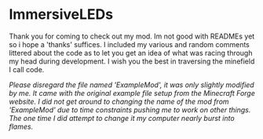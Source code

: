 # ImmersiveLEDs
Thank you for coming to check out my mod. Im not good with READMEs yet so i hope a 'thanks' suffices.
I included my various and random comments littered about the code as to let you get an idea of what was racing through my head during development.
I wish you the best in traversing the minefield I call code.

*Please disregard the file named 'ExampleMod', it was only slightly modified by me. It came with the original example file setup from the Minecraft Forge website.
I did not get around to changing the name of the mod from 'ExampleMod' due to time constraints pushing me to work on other things. 
The one time I did attempt to change it my computer nearly burst into flames.*
